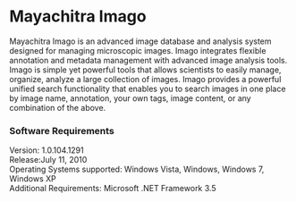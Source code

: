 # Mayachitra Imago

Mayachitra Imago is an advanced image database and analysis system designed for managing microscopic images. Imago integrates flexible annotation and metadata management with advanced image analysis tools. Imago is simple yet powerful tools that allows scientists to easily manage, organize, analyze a large collection of images. Imago provides a powerful unified search functionality that enables you to search images in one place by image name, annotation, your own tags, image content, or any combination of the above.

### Software Requirements
Version: 1.0.104.1291 <br />
Release:July 11, 2010 <br />
Operating Systems supported: Windows Vista, Windows, Windows 7, Windows XP <br />
Additional Requirements: Microsoft .NET Framework 3.5